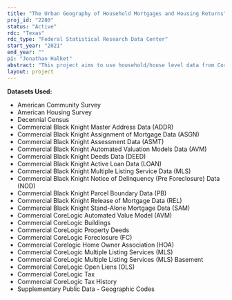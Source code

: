 ```yaml
---
title: "The Urban Geography of Household Mortgages and Housing Returns"
proj_id: "2280"
status: "Active"
rdc: "Texas"
rdc_type: "Federal Statistical Research Data Center"
start_year: "2021"
end_year: ""
pi: "Jonathan Halket"
abstract: "This project aims to use household/house level data from Corelogic (and BlackKnight), the American Community Survey (ACS), the American Housing Survey (AHS) and the 2010 Decennial Census to understand the geography of house prices, housing returns and household borrowing across neighborhoods within metropolitan areas. The primary goal of this project is to estimate how market house values, rents and borrowing behavior vary across housing and neighborhood characteristics using a rich set of characteristics including its precise location. Using these estimates, the project will compare how measures of value across these datasets. The project will also estimate the effects of selection by tenure on the hedonic estimates."
layout: project
---
```


**Datasets Used:**

  - American Community Survey 
  - American Housing Survey 
  - Decennial Census 
  - Commercial Black Knight Master Address Data (ADDR) 
  - Commercial Black Knight Assignment of Mortgage Data (ASGN) 
  - Commercial Black Knight Assessment Data (ASMT) 
  - Commercial Black Knight Automated Valuation Models Data (AVM) 
  - Commercial Black Knight Deeds Data (DEED) 
  - Commercial Black Knight Active Loan Data (LOAN) 
  - Commercial Black Knight Multiple Listing Service Data (MLS) 
  - Commercial Black Knight Notice of Delinquency (Pre Foreclosure) Data (NOD) 
  - Commercial Black Knight Parcel Boundary Data (PB) 
  - Commercial Black Knight Release of Mortgage Data (REL) 
  - Commercial Black Knight Stand-Alone Mortgage Data (SAM) 
  - Commercial CoreLogic Automated Value Model (AVM) 
  - Commercial CoreLogic Buildings 
  - Commercial CoreLogic Property Deeds 
  - Commercial CoreLogic Foreclosure (FC) 
  - Commercial Corelogic Home Owner Association (HOA) 
  - Commercial CoreLogic Multiple Listing Services (MLS) 
  - Commercial CoreLogic Multiple Listing Services (MLS) Basement 
  - Commercial CoreLogic Open Liens (OLS) 
  - Commercial CoreLogic Tax 
  - Commercial CoreLogic Tax History 
  - Supplementary Public Data - Geographic Codes 

